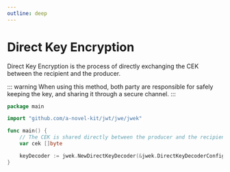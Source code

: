 ```yaml
---
outline: deep
---
```


# Direct Key Encryption

Direct Key Encryption is the process of directly exchanging the CEK between the recipient and the producer.

::: warning
When using this method, both party are responsible for safely keeping the key, and sharing it through a secure
channel.
:::

```go
package main

import "github.com/a-novel-kit/jwt/jwe/jwek"

func main() {
	// The CEK is shared directly between the producer and the recipient.
	var cek []byte

	keyDecoder := jwek.NewDirectKeyDecoder(&jwek.DirectKeyDecoderConfig{CEK: cek})
}
```
